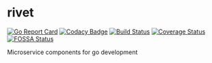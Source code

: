# rivet

[![Go Report Card](https://goreportcard.com/badge/github.com/ennoo/rivet)](https://goreportcard.com/report/github.com/ennoo/rivet)
[![Codacy Badge](https://api.codacy.com/project/badge/Grade/474e759e4a7b48c3b4aaefda5079f1d3)](https://www.codacy.com/app/aberic/rivet?utm_source=github.com&amp;utm_medium=referral&amp;utm_content=ennoo/rivet&amp;utm_campaign=Badge_Grade)
[![Build Status](https://www.travis-ci.org/ennoo/rivet.svg?branch=master)](https://www.travis-ci.org/ennoo/rivet)
[![Coverage Status](https://coveralls.io/repos/github/ennoo/rivet/badge.svg?branch=master)](https://coveralls.io/github/ennoo/rivet?branch=master)
[![FOSSA Status](https://app.fossa.io/api/projects/git%2Bgithub.com%2Fennoo%2Frivet.svg?type=shield)](https://app.fossa.io/projects/git%2Bgithub.com%2Fennoo%2Frivet?ref=badge_shield)

Microservice components for go development